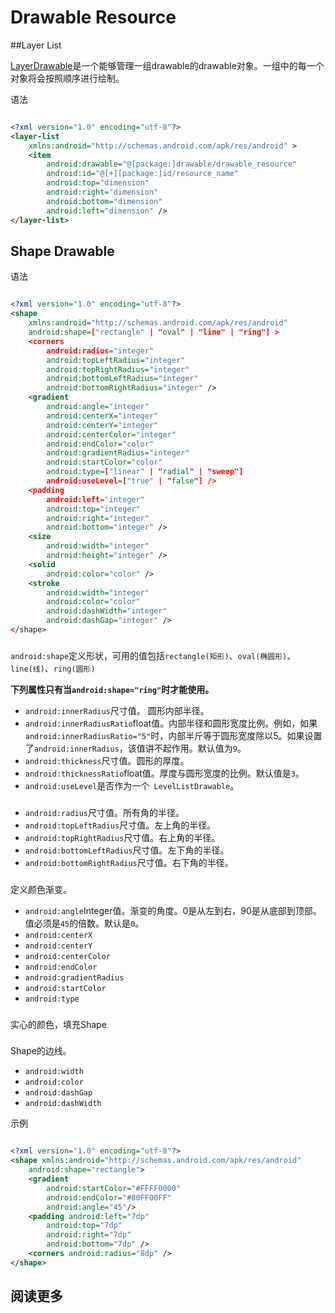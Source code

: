 Drawable Resource
==============



##Layer List

[LayerDrawable](http://developer.android.com/reference/android/graphics/drawable/LayerDrawable.html)是一个能够管理一组drawable的drawable对象。一组中的每一个对象将会按照顺序进行绘制。

语法

```xml

<?xml version="1.0" encoding="utf-8"?>
<layer-list
    xmlns:android="http://schemas.android.com/apk/res/android" >
    <item
        android:drawable="@[package:]drawable/drawable_resource"
        android:id="@[+][package:]id/resource_name"
        android:top="dimension"
        android:right="dimension"
        android:bottom="dimension"
        android:left="dimension" />
</layer-list>

```


## Shape Drawable

语法

```xml

<?xml version="1.0" encoding="utf-8"?>
<shape
    xmlns:android="http://schemas.android.com/apk/res/android"
    android:shape=["rectangle" | "oval" | "line" | "ring"] >
    <corners
        android:radius="integer"
        android:topLeftRadius="integer"
        android:topRightRadius="integer"
        android:bottomLeftRadius="integer"
        android:bottomRightRadius="integer" />
    <gradient
        android:angle="integer"
        android:centerX="integer"
        android:centerY="integer"
        android:centerColor="integer"
        android:endColor="color"
        android:gradientRadius="integer"
        android:startColor="color"
        android:type=["linear" | "radial" | "sweep"]
        android:useLevel=["true" | "false"] />
    <padding
        android:left="integer"
        android:top="integer"
        android:right="integer"
        android:bottom="integer" />
    <size
        android:width="integer"
        android:height="integer" />
    <solid
        android:color="color" />
    <stroke
        android:width="integer"
        android:color="color"
        android:dashWidth="integer"
        android:dashGap="integer" />
</shape>

```

### <shape>


`android:shape`定义形状，可用的值包括`rectangle(矩形)`、`oval(椭圆形)`、`line(线)`、`ring(圆形)`

**下列属性只有当`android:shape="ring"`时才能使用。**

* `android:innerRadius`尺寸值。 圆形内部半径。
* `android:innerRadiusRatio`float值。内部半径和圆形宽度比例。例如，如果` android:innerRadiusRatio="5"`时，内部半斤等于圆形宽度除以5。如果设置了`android:innerRadius`，该值讲不起作用。默认值为`9`。
* `android:thickness`尺寸值。圆形的厚度。
* `android:thicknessRatio`float值。厚度与圆形宽度的比例。默认值是`3`。
* `android:useLevel`是否作为一个` LevelListDrawable`。

### <corners>

* `android:radius`尺寸值。所有角的半径。
* `android:topLeftRadius`尺寸值。左上角的半径。
* `android:topRightRadius`尺寸值。右上角的半径。
* `android:bottomLeftRadius`尺寸值。左下角的半径。
* `android:bottomRightRadius`尺寸值。右下角的半径。

### <gradient>

定义颜色渐变。

* `android:angle`Integer值。渐变的角度。0是从左到右，90是从底部到顶部。值必须是`45`的倍数。默认是`0`。
* `android:centerX`
* `android:centerY`
* `android:centerColor`
* `android:endColor`
* `android:gradientRadius`
* `android:startColor`
* `android:type`

### <padding>

### <size>

### <solid>
实心的颜色，填充Shape

### <stroke>

Shape的边线。

* `android:width`
* `android:color`
* `android:dashGap`
* `android:dashWidth`

示例

```xml

<?xml version="1.0" encoding="utf-8"?>
<shape xmlns:android="http://schemas.android.com/apk/res/android"
    android:shape="rectangle">
    <gradient
        android:startColor="#FFFF0000"
        android:endColor="#80FF00FF"
        android:angle="45"/>
    <padding android:left="7dp"
        android:top="7dp"
        android:right="7dp"
        android:bottom="7dp" />
    <corners android:radius="8dp" />
</shape>

```



## 阅读更多
